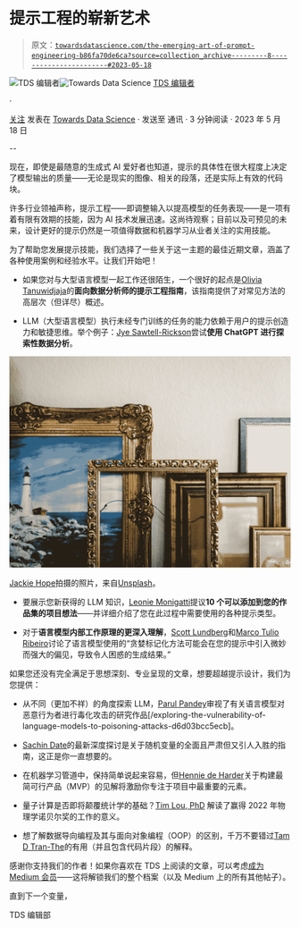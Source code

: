 # 提示工程的崭新艺术

> 原文：[`towardsdatascience.com/the-emerging-art-of-prompt-engineering-b86fa70de6ca?source=collection_archive---------8-----------------------#2023-05-18`](https://towardsdatascience.com/the-emerging-art-of-prompt-engineering-b86fa70de6ca?source=collection_archive---------8-----------------------#2023-05-18)

[](https://towardsdatascience.medium.com/?source=post_page-----b86fa70de6ca--------------------------------)![TDS 编辑者](https://towardsdatascience.medium.com/?source=post_page-----b86fa70de6ca--------------------------------)[](https://towardsdatascience.com/?source=post_page-----b86fa70de6ca--------------------------------)![Towards Data Science](https://towardsdatascience.com/?source=post_page-----b86fa70de6ca--------------------------------) [TDS 编辑者](https://towardsdatascience.medium.com/?source=post_page-----b86fa70de6ca--------------------------------)

·

[关注](https://medium.com/m/signin?actionUrl=https%3A%2F%2Fmedium.com%2F_%2Fsubscribe%2Fuser%2F7e12c71dfa81&operation=register&redirect=https%3A%2F%2Ftowardsdatascience.com%2Fthe-emerging-art-of-prompt-engineering-b86fa70de6ca&user=TDS+Editors&userId=7e12c71dfa81&source=post_page-7e12c71dfa81----b86fa70de6ca---------------------post_header-----------) 发表在 [Towards Data Science](https://towardsdatascience.com/?source=post_page-----b86fa70de6ca--------------------------------) · 发送至 通讯 · 3 分钟阅读 · 2023 年 5 月 18 日 [](https://medium.com/m/signin?actionUrl=https%3A%2F%2Fmedium.com%2F_%2Fvote%2Ftowards-data-science%2Fb86fa70de6ca&operation=register&redirect=https%3A%2F%2Ftowardsdatascience.com%2Fthe-emerging-art-of-prompt-engineering-b86fa70de6ca&user=TDS+Editors&userId=7e12c71dfa81&source=-----b86fa70de6ca---------------------clap_footer-----------)

--

[](https://medium.com/m/signin?actionUrl=https%3A%2F%2Fmedium.com%2F_%2Fbookmark%2Fp%2Fb86fa70de6ca&operation=register&redirect=https%3A%2F%2Ftowardsdatascience.com%2Fthe-emerging-art-of-prompt-engineering-b86fa70de6ca&source=-----b86fa70de6ca---------------------bookmark_footer-----------)

现在，即使是最随意的生成式 AI 爱好者也知道，提示的具体性在很大程度上决定了模型输出的质量——无论是现实的图像、相关的段落，还是实际上有效的代码块。

许多行业领袖声称，提示工程——即调整输入以提高模型的任务表现——是一项有着有限有效期的技能，因为 AI 技术发展迅速。这尚待观察；目前以及可预见的未来，设计更好的提示仍然是一项值得数据和机器学习从业者关注的实用技能。

为了帮助您发展提示技能，我们选择了一些关于这一主题的最佳近期文章，涵盖了各种使用案例和经验水平。让我们开始吧！

+   如果您对与大型语言模型一起工作还很陌生，一个很好的起点是[Olivia Tanuwidjaja](https://medium.com/u/f43d6dd597?source=post_page-----b86fa70de6ca--------------------------------)的**面向数据分析师的提示工程指南**，该指南提供了对常见方法的高层次（但详尽）概述。

+   LLM（大型语言模型）执行未经专门训练的任务的能力依赖于用户的提示创造力和敏捷思维。举个例子：[Jye Sawtell-Rickson](https://medium.com/u/74d976cb1305?source=post_page-----b86fa70de6ca--------------------------------)尝试**使用 ChatGPT 进行探索性数据分析**。

![](img/01c3a9748197b8f4fa7b589de36a0804.png)

[Jackie Hope](https://unsplash.com/@jackieboylhart?utm_source=medium&utm_medium=referral)拍摄的照片，来自[Unsplash](https://unsplash.com/?utm_source=medium&utm_medium=referral)。

+   要展示您新获得的 LLM 知识，[Leonie Monigatti](https://medium.com/u/3a38da70d8dc?source=post_page-----b86fa70de6ca--------------------------------)提议**10 个可以添加到您的作品集的项目想法**——并详细介绍了您在此过程中需要使用的各种提示类型。

+   对于**语言模型内部工作原理的更深入理解**，[Scott Lundberg](https://medium.com/u/3a739af9ef3a?source=post_page-----b86fa70de6ca--------------------------------)和[Marco Tulio Ribeiro](https://medium.com/u/4274f519efce?source=post_page-----b86fa70de6ca--------------------------------)讨论了语言模型使用的“贪婪标记化方法可能会在您的提示中引入微妙而强大的偏见，导致令人困惑的生成结果。”

如果您还没有完全满足于思想深刻、专业呈现的文章，想要超越提示设计，我们为您提供：

+   从不同（更加不祥）的角度探索 LLM，[Parul Pandey](https://medium.com/u/7053de462a28?source=post_page-----b86fa70de6ca--------------------------------)审视了有关语言模型对恶意行为者进行毒化攻击的研究作品[/exploring-the-vulnerability-of-language-models-to-poisoning-attacks-d6d03bcc5ecb]。

+   [Sachin Date](https://medium.com/u/b75b5b1730f3?source=post_page-----b86fa70de6ca--------------------------------)的最新深度探讨是关于随机变量的全面且严肃但又引人入胜的指南，这正是你一直想要的。

+   在机器学习管道中，保持简单说起来容易，但[Hennie de Harder](https://medium.com/u/fb96be98b7b9?source=post_page-----b86fa70de6ca--------------------------------)关于构建最简可行产品（MVP）的见解将激励你专注于项目中最重要的元素。

+   量子计算是否即将颠覆统计学的基础？[Tim Lou, PhD](https://medium.com/u/8d41b438feef?source=post_page-----b86fa70de6ca--------------------------------) 解读了赢得 2022 年物理学诺贝尔奖的工作的意义。

+   想了解数据导向编程及其与面向对象编程（OOP）的区别，千万不要错过[Tam D Tran-The](https://medium.com/u/f13e13f2829a?source=post_page-----b86fa70de6ca--------------------------------)的有用（并且包含代码片段）的解释。

感谢你支持我们的作者！如果你喜欢在 TDS 上阅读的文章，可以考虑[成为 Medium 会员](https://bit.ly/tds-membership)——这将解锁我们的整个档案（以及 Medium 上的所有其他帖子）。

直到下一个变量，

TDS 编辑部
